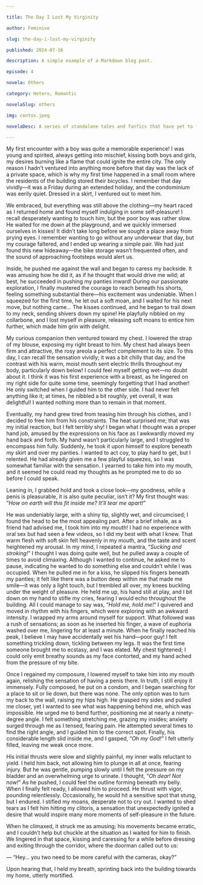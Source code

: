 ```yaml
---

title: The Day I Lost My Virginity

author: Feminive

slug: the-day-i-lost-my-virginity

published: 2024-07-16

description: A simple example of a Markdown blog post.

episode: 4

novela: Others

category: Hetero, Romantic

novelaSlug: others

img: contos.jpeg

novelaDesc: A series of standalone tales and fanfics that have yet to form part of a novela.

---
```


My first encounter with a boy was quite a memorable experience! I was young and spirited, always getting into mischief, kissing both boys and girls, my desires burning like a flame that could ignite the entire city. The only reason I hadn’t ventured into anything more before that day was the lack of a private space, which is why my first time happened in a small room where the residents of the building stored their bicycles. I remember that day vividly—it was a Friday during an extended holiday, and the condominium was eerily quiet. Dressed in a skirt, I ventured out to meet him.

We embraced, but everything was still above the clothing—my heart raced as I returned home and found myself indulging in some self-pleasure! I recall desperately wanting to touch him, but the poor boy was rather slow. He waited for me down at the playground, and we quickly immersed ourselves in kisses! It didn’t take long before we sought a place away from prying eyes. I remember wanting to go without any underwear that day, but my courage faltered, and I ended up wearing a simple pair. We had just found this new hideaway—the bike storage wasn’t frequented often, and the sound of approaching footsteps would alert us.

Inside, he pushed me against the wall and began to caress my backside. It was amusing how he did it, as if he thought that would drive me wild; at best, he succeeded in pushing my panties inward! During our passionate exploration, I finally mustered the courage to reach beneath his shorts, feeling something substantial there—his excitement was undeniable. When I squeezed for the first time, he let out a soft moan, and I waited for his next move, but nothing came… The kisses continued, and he began to trail down to my neck, sending shivers down my spine! He playfully nibbled on my collarbone, and I lost myself in pleasure, releasing soft moans to entice him further, which made him grin with delight.

My curious companion then ventured toward my chest. I lowered the strap of my blouse, exposing my right breast to him. My chest had always been firm and attractive, the rosy areola a perfect complement to its size. To this day, I can recall the sensation vividly; it was a bit chilly that day, and the contrast with his warm, moist mouth sent electric thrills throughout my body, particularly down below! I could feel myself getting wet—no doubt about it. I think it was his first experience with a breast, as he lingered on my right side for quite some time, seemingly forgetting that I had another! He only switched when I guided him to the other side. I had never felt anything like it; at times, he nibbled a bit roughly, yet overall, it was delightful! I wanted nothing more than to remain in that moment.

Eventually, my hand grew tired from teasing him through his clothes, and I decided to free him from his constraints. The heat surprised me; that was my initial reaction, but I felt terribly shy! I began what I thought was a proper hand job, amused by the expressions on his face as I awkwardly moved my hand back and forth. My hand wasn’t particularly large, and I struggled to encompass him fully. Suddenly, he took it upon himself to explore beneath my skirt and over my panties. I wanted to act coy, to play hard to get, but I relented. He had already given me a few playful squeezes, so I was somewhat familiar with the sensation. I yearned to take him into my mouth, and it seemed he could read my thoughts as he prompted me to do so before I could speak.

Leaning in, I grabbed hold and took a close look—my goodness, while a penis is pleasurable, it is also quite peculiar, isn’t it? My first thought was: “_How on earth will this fit inside me? It’ll tear me apart!_”

He was undeniably large, with a shiny tip, slightly wet, and circumcised; I found the head to be the most appealing part. After a brief inhale, as a friend had advised me, I took him into my mouth! I had no experience with oral sex but had seen a few videos, so I did my best with what I knew. That warm flesh with soft skin felt heavenly in my mouth, and the taste and scent heightened my arousal. In my mind, I repeated a mantra, “_Sucking and stroking!_” I thought I was doing quite well, but he pulled away a couple of times to avoid climaxing. Although I wanted to continue, he asked me to pause, indicating he wanted to do something else and couldn’t while I was occupied. When he pulled me in for a kiss, he slipped his fingers beneath my panties; it felt like there was a button deep within me that made me smile—it was only a light touch, but I trembled all over, my knees buckling under the weight of pleasure. He held me up, his hand still at play, and I bit down on my hand to stifle my cries, fearing I would echo throughout the building. All I could manage to say was, “_Hold me, hold me!_” I quivered and moved in rhythm with his fingers, which were exploring with an awkward intensity. I wrapped my arms around myself for support. What followed was a rush of sensations; as soon as he inserted his finger, a wave of euphoria washed over me, lingering for at least a minute. When he finally reached his peak, I believe I may have accidentally wet his hand—poor guy! I felt something trickling down, tickling between my legs. It was the first time someone brought me to ecstasy, and I was elated. My chest tightened; I could only emit breathy sounds as my face contorted, and my hand ached from the pressure of my bite.

Once I regained my composure, I lowered myself to take him into my mouth again, relishing the sensation of having a penis there. In truth, I still enjoy it immensely. Fully composed, he put on a condom, and I began searching for a place to sit or lie down, but there was none. The only option was to turn my back to the wall, raising my hips high. He grasped my sides and pulled me closer, yet I wanted to see what was happening behind me, which was impossible. He urged me to bend further, positioning me at nearly a ninety-degree angle. I felt something stretching me, grazing my insides; anxiety surged through me as I tensed, fearing pain. He attempted several times to find the right angle, and I guided him to the correct spot. Finally, his considerable length slid inside me, and I gasped, “_Oh my God!_” I felt utterly filled, leaving me weak once more.

His initial thrusts were slow and slightly painful, my inner walls reluctant to yield. I held him back, not allowing him to plunge in all at once, fearing injury. But he was gentle, pumping slowly until I felt the pressure on my bladder and an overwhelming urge to urinate. I thought, “_Oh dear! Not now!_” As he pushed, I could feel the outline forming beneath my belly. When I finally felt ready, I allowed him to proceed. He thrust with vigor, pounding relentlessly. Occasionally, he would hit a sensitive spot that stung, but I endured. I stifled my moans, desperate not to cry out. I wanted to shed tears as I felt him hitting my clitoris, a sensation that unexpectedly ignited a desire that would inspire many more moments of self-pleasure in the future.

When he climaxed, it struck me as amusing; his movements became erratic, and I couldn’t help but chuckle at the situation as I waited for him to finish. We lingered in that space, kissing and caressing for a while before dressing and exiting through the corridor, where the doorman called out to us:

— “Hey… you two need to be more careful with the cameras, okay?”

Upon hearing that, I held my breath, sprinting back into the building towards my home, utterly mortified.